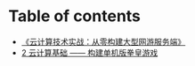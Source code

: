 # Table of contents

* [《云计算技术实战：从零构建大型网游服务端》](README.md)
* [2 云计算基础 —— 构建单机版拳皇游戏](2-yun-ji-suan-ji-chu-gou-jian-dan-ji-ban-quan-huang-you-xi.md)
